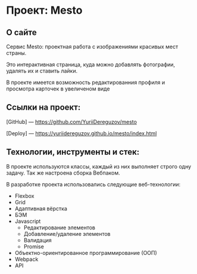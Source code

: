 # Проект: Mesto

## О сайте

Сервис Mesto: проектная работа с изображениями красивых мест страны.

Это интерактивная страница, куда можно добавлять фотографии, удалять их и ставить лайки.

В проекте имеется возможность редактированния профиля и просмотра карточек в увеличеном виде

## Ссылки на проект:

[GitHub] — https://github.com/YuriiDereguzov/mesto

[Deploy] — https://yuriidereguzov.github.io/mesto/index.html

## Технологии, инструменты и стек:

В проекте используются классы, каждый из них выполняет строго одну задачу. Так же настроена сборка Вебпаком.

В разработке проекта использовались следующие веб-технологии:

<ul>
  <li>Flexbox</li>
  <li>Grid</li>
  <li>Адаптивная вёрстка</li>
  <li>БЭМ</li>
  <li>Javascript
    <ul>
      <li>Редактирование элементов</li>
      <li>Добавление/удаление элементов</li>
      <li>Валидация</li>
      <li>Promise</li>
    </ul>
  </li>
  <li>Объектно-ориентированное программирование (ООП)</li>
  <li>Webpack</li>
  <li>API</li>
</ul>
